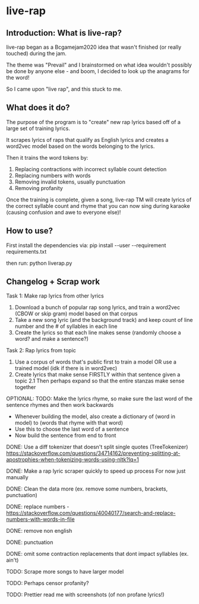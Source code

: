 # live-rap

## Introduction: What is live-rap?
live-rap began as a Bcgamejam2020 idea that wasn't finished (or really touched) during the jam.

The theme was "Prevail" and I brainstormed on what idea wouldn't possibly be done by anyone else - and boom, I decided to look up the anagrams for the word!

So I came upon "live rap", and this stuck to me.


## What does it do?

The purpose of the program is to "create" new rap lyrics based off of a large set of training lyrics.

It scrapes lyrics of raps that qualify as English lyrics and creates a word2vec model based on the words belonging to the lyrics.

Then it trains the word tokens by:
1. Replacing contractions with incorrect syllable count detection
2. Replacing numbers with words
3. Removing invalid tokens, usually punctuation
4. Removing profanity

Once the training is complete, given a song, live-rap TM will create lyrics of the correct syllable count and rhyme that you can now sing during karaoke (causing confusion and awe to everyone else)!


## How to use?

First install the dependencies via:
pip install --user --requirement requirements.txt

then run:
python liverap.py





## Changelog + Scrap work

Task 1: Make rap lyrics from other lyrics
1. Download a bunch of popular rap song lyrics, and train a word2vec (CBOW or skip gram) model based on that corpus
2. Take a new song lyric (and the background track) and keep count of line number and the # of syllables in each line
3. Create the lyrics so that each line makes sense (randomly choose a word? and make a sentence?)


Task 2: Rap lyrics from topic
1. Use a corpus of words that's public first to train a model OR use a trained model (idk if there is in word2vec)
2. Create lyrics that make sense FIRSTLY within that sentence given a topic
2.1 Then perhaps expand so that the entire stanzas make sense together


OPTIONAL:
TODO: Make the lyrics rhyme, so make sure the last word of the sentence rhymes and then work backwards
- Whenever building the model, also create a dictionary of (word in model) to (words that rhyme with that word)
- Use this to choose the last word of a sentence
- Now build the sentence from end to front



DONE: Use a diff tokenizer that doesn't split single quotes (TreeTokenizer)
https://stackoverflow.com/questions/34714162/preventing-splitting-at-apostrophies-when-tokenizing-words-using-nltk?lq=1


DONE: Make a rap lyric scraper quickly to speed up process
For now just manually


DONE: Clean the data more (ex. remove some numbers, brackets, punctuation)

DONE: replace numbers - https://stackoverflow.com/questions/40040177/search-and-replace-numbers-with-words-in-file

DONE: remove non english

DONE: punctuation

DONE: omit some contraction replacements that dont impact syllables (ex. ain't)

TODO: Scrape more songs to have larger model

TODO: Perhaps censor profanity?

TODO: Prettier read me with screenshots (of non profane lyrics!)
